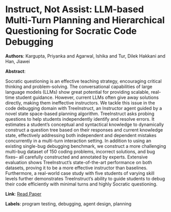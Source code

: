# Instruct, Not Assist: LLM-based Multi-Turn Planning and Hierarchical Questioning for Socratic Code Debugging

**Authors**: Kargupta, Priyanka and Agarwal, Ishika and Tur, Dilek Hakkani and Han, Jiawei

**Abstract**:

Socratic questioning is an effective teaching strategy, encouraging critical thinking and problem-solving. The conversational capabilities of large language models (LLMs) show great potential for providing scalable, real-time student guidance. However, current LLMs often give away solutions directly, making them ineffective instructors. We tackle this issue in the code debugging domain with TreeInstruct, an Instructor agent guided by a novel state space-based planning algorithm. TreeInstruct asks probing questions to help students independently identify and resolve errors. It estimates a student’s conceptual and syntactical knowledge to dynamically construct a question tree based on their responses and current knowledge state, effectively addressing both independent and dependent mistakes concurrently in a multi-turn interaction setting. In addition to using an existing single-bug debugging benchmark, we construct a more challenging multi-bug dataset of 150 coding problems, incorrect solutions, and bug fixes– all carefully constructed and annotated by experts. Extensive evaluation shows TreeInstruct’s state-of-the-art performance on both datasets, proving it to be a more effective instructor than baselines. Furthermore, a real-world case study with five students of varying skill levels further demonstrates TreeInstruct’s ability to guide students to debug their code efficiently with minimal turns and highly Socratic questioning.

**Link**: [Read Paper](https://aclanthology.org/2024.findings-emnlp.553)

**Labels**: program testing, debugging, agent design, planning
